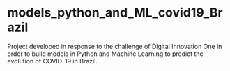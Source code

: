 # models_python_and_ML_covid19_Brazil
Project developed in response to the challenge of Digital Innovation One in order to build models in Python and Machine Learning to predict the evolution of COVID-19 in Brazil.
